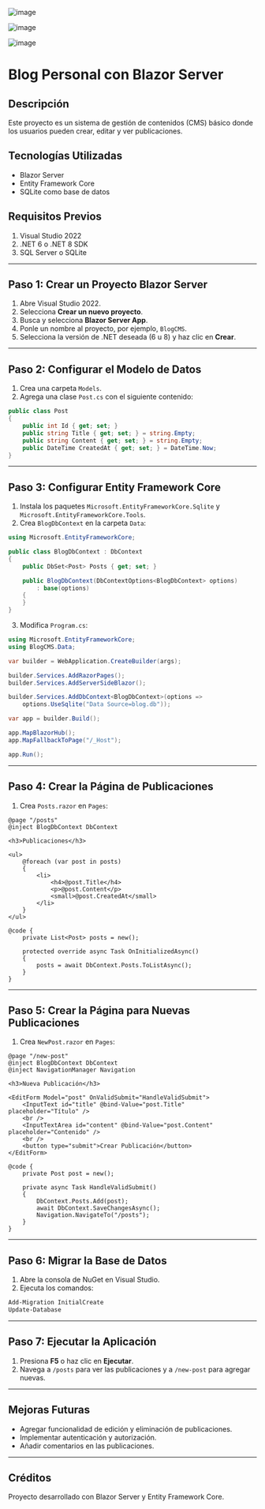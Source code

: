 ![image](https://github.com/user-attachments/assets/bcaf133e-ae37-4031-89ed-beeaee23ab1e)

![image](https://github.com/user-attachments/assets/78e627b8-957a-43e0-9284-784dd3029654)

![image](https://github.com/user-attachments/assets/329b7c10-963d-4b95-b8e5-8cc21db0d7d5)

# Blog Personal con Blazor Server

## Descripción
Este proyecto es un sistema de gestión de contenidos (CMS) básico donde los usuarios pueden crear, editar y ver publicaciones.

## Tecnologías Utilizadas
- Blazor Server
- Entity Framework Core
- SQLite como base de datos

## Requisitos Previos
1. Visual Studio 2022
2. .NET 6 o .NET 8 SDK
3. SQL Server o SQLite

---

## Paso 1: Crear un Proyecto Blazor Server
1. Abre Visual Studio 2022.
2. Selecciona **Crear un nuevo proyecto**.
3. Busca y selecciona **Blazor Server App**.
4. Ponle un nombre al proyecto, por ejemplo, `BlogCMS`.
5. Selecciona la versión de .NET deseada (6 u 8) y haz clic en **Crear**.

---

## Paso 2: Configurar el Modelo de Datos
1. Crea una carpeta `Models`.
2. Agrega una clase `Post.cs` con el siguiente contenido:

```csharp
public class Post
{
    public int Id { get; set; }
    public string Title { get; set; } = string.Empty;
    public string Content { get; set; } = string.Empty;
    public DateTime CreatedAt { get; set; } = DateTime.Now;
}
```

---

## Paso 3: Configurar Entity Framework Core
1. Instala los paquetes `Microsoft.EntityFrameworkCore.Sqlite` y `Microsoft.EntityFrameworkCore.Tools`.
2. Crea `BlogDbContext` en la carpeta `Data`:

```csharp
using Microsoft.EntityFrameworkCore;

public class BlogDbContext : DbContext
{
    public DbSet<Post> Posts { get; set; }

    public BlogDbContext(DbContextOptions<BlogDbContext> options)
        : base(options)
    {
    }
}
```

3. Modifica `Program.cs`:

```csharp
using Microsoft.EntityFrameworkCore;
using BlogCMS.Data;

var builder = WebApplication.CreateBuilder(args);

builder.Services.AddRazorPages();
builder.Services.AddServerSideBlazor();

builder.Services.AddDbContext<BlogDbContext>(options =>
    options.UseSqlite("Data Source=blog.db"));

var app = builder.Build();

app.MapBlazorHub();
app.MapFallbackToPage("/_Host");

app.Run();
```

---

## Paso 4: Crear la Página de Publicaciones
1. Crea `Posts.razor` en `Pages`:

```razor
@page "/posts"
@inject BlogDbContext DbContext

<h3>Publicaciones</h3>

<ul>
    @foreach (var post in posts)
    {
        <li>
            <h4>@post.Title</h4>
            <p>@post.Content</p>
            <small>@post.CreatedAt</small>
        </li>
    }
</ul>

@code {
    private List<Post> posts = new();

    protected override async Task OnInitializedAsync()
    {
        posts = await DbContext.Posts.ToListAsync();
    }
}
```

---

## Paso 5: Crear la Página para Nuevas Publicaciones
1. Crea `NewPost.razor` en `Pages`:

```razor
@page "/new-post"
@inject BlogDbContext DbContext
@inject NavigationManager Navigation

<h3>Nueva Publicación</h3>

<EditForm Model="post" OnValidSubmit="HandleValidSubmit">
    <InputText id="title" @bind-Value="post.Title" placeholder="Título" />
    <br />
    <InputTextArea id="content" @bind-Value="post.Content" placeholder="Contenido" />
    <br />
    <button type="submit">Crear Publicación</button>
</EditForm>

@code {
    private Post post = new();

    private async Task HandleValidSubmit()
    {
        DbContext.Posts.Add(post);
        await DbContext.SaveChangesAsync();
        Navigation.NavigateTo("/posts");
    }
}
```

---

## Paso 6: Migrar la Base de Datos
1. Abre la consola de NuGet en Visual Studio.
2. Ejecuta los comandos:

```powershell
Add-Migration InitialCreate
Update-Database
```

---

## Paso 7: Ejecutar la Aplicación
1. Presiona **F5** o haz clic en **Ejecutar**.
2. Navega a `/posts` para ver las publicaciones y a `/new-post` para agregar nuevas.

---

## Mejoras Futuras
- Agregar funcionalidad de edición y eliminación de publicaciones.
- Implementar autenticación y autorización.
- Añadir comentarios en las publicaciones.

---

## Créditos
Proyecto desarrollado con Blazor Server y Entity Framework Core.

